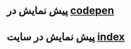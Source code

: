 # پیش نمایش در [codepen](https://codepen.io/pen?template=YzJmRWZ) 


# پیش نمایش در سایت [index](https://62738111.github.io/projects/%D9%BE%D8%B1%D9%88%D9%81%D8%A7%DB%8C%D9%84%20%DA%A9%D8%A7%D8%B1%D8%A8%D8%B1%D8%A7%D9%86%20%DA%AF%DB%8C%D8%AA%20%D9%87%D8%A7%D8%A8/)
